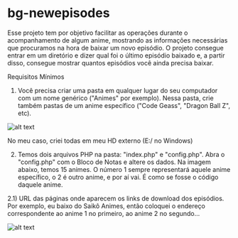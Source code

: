 # bg-newepisodes

Esse projeto tem por objetivo facilitar as operações durante o acompanhamento de algum anime, mostrando as informações necessárias que procuramos na hora de baixar um novo episódio. O projeto consegue entrar em um diretório e dizer qual foi o último episódio baixado e, a partir disso, consegue mostrar quantos episódios você ainda precisa baixar.

Requisitos Mínimos

1) Você precisa criar uma pasta em qualquer lugar do seu computador com um nome genérico ("Animes" por exemplo). Nessa pasta, crie também pastas de um anime específico ("Code Geass", "Dragon Ball Z", etc).

![alt text](https://github.com/bprojects/bg-newepisodes/blob/master/gh-img/Screenshot%20from%202017-12-06%2021-51-06.png?raw=true)

No meu caso, criei todas em meu HD externo (E:/ no Windows)

2) Temos dois arquivos PHP na pasta: "index.php" e "config.php". Abra o "config.php" com o Bloco de Notas e altere os dados. Na imagem abaixo, temos 15 animes. O número 1 sempre representará aquele anime específico, o 2 é outro anime, e por aí vai. É como se fosse o código daquele anime.

2.1) URL das páginas onde aparecem os links de download dos episódios. Por exemplo, eu baixo do Saikô Animes, então coloquei o endereço correspondente ao anime 1 no primeiro, ao anime 2 no segundo...

![alt text](https://github.com/bprojects/bg-newepisodes/blob/master/gh-img/Screenshot%20from%202017-12-06%2021-59-26.png?raw=true)
